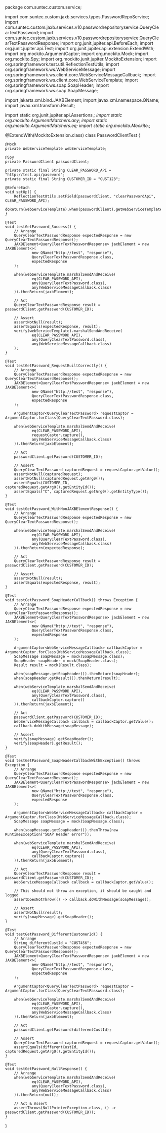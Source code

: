 package com.suntec.custom.service;

import com.suntec.custom.jaxb.services.types.PasswordRepoService;
import com.suntec.custom.jaxb.services.v10.passwordrepositoryservice.QueryClearTextPassword;
import com.suntec.custom.jaxb.services.v10.passwordrepositoryservice.QueryClearTextPasswordResponse;
import org.junit.jupiter.api.BeforeEach;
import org.junit.jupiter.api.Test;
import org.junit.jupiter.api.extension.ExtendWith;
import org.mockito.ArgumentCaptor;
import org.mockito.Mock;
import org.mockito.Spy;
import org.mockito.junit.jupiter.MockitoExtension;
import org.springframework.test.util.ReflectionTestUtils;
import org.springframework.ws.WebServiceMessage;
import org.springframework.ws.client.core.WebServiceMessageCallback;
import org.springframework.ws.client.core.WebServiceTemplate;
import org.springframework.ws.soap.SoapHeader;
import org.springframework.ws.soap.SoapMessage;

import jakarta.xml.bind.JAXBElement;
import javax.xml.namespace.QName;
import javax.xml.transform.Result;

import static org.junit.jupiter.api.Assertions.*;
import static org.mockito.ArgumentMatchers.any;
import static org.mockito.ArgumentMatchers.eq;
import static org.mockito.Mockito.*;

@ExtendWith(MockitoExtension.class)
class PasswordClientTest {

    @Mock
    private WebServiceTemplate webServiceTemplate;

    @Spy
    private PasswordClient passwordClient;

    private static final String CLEAR_PASSWORD_API = "http://test.api/password";
    private static final String CUSTOMER_ID = "CUST123";

    @BeforeEach
    void setUp() {
        ReflectionTestUtils.setField(passwordClient, "clearPasswordApi", CLEAR_PASSWORD_API);
        doReturn(webServiceTemplate).when(passwordClient).getWebServiceTemplate();
    }

    @Test
    void testGetPassword_Success() {
        // Arrange
        QueryClearTextPasswordResponse expectedResponse = new QueryClearTextPasswordResponse();
        JAXBElement<QueryClearTextPasswordResponse> jaxbElement = new JAXBElement<>(
                new QName("http://test", "response"),
                QueryClearTextPasswordResponse.class,
                expectedResponse
        );

        when(webServiceTemplate.marshalSendAndReceive(
                eq(CLEAR_PASSWORD_API),
                any(QueryClearTextPassword.class),
                any(WebServiceMessageCallback.class)
        )).thenReturn(jaxbElement);

        // Act
        QueryClearTextPasswordResponse result = passwordClient.getPassword(CUSTOMER_ID);

        // Assert
        assertNotNull(result);
        assertEquals(expectedResponse, result);
        verify(webServiceTemplate).marshalSendAndReceive(
                eq(CLEAR_PASSWORD_API),
                any(QueryClearTextPassword.class),
                any(WebServiceMessageCallback.class)
        );
    }

    @Test
    void testGetPassword_RequestBuiltCorrectly() {
        // Arrange
        QueryClearTextPasswordResponse expectedResponse = new QueryClearTextPasswordResponse();
        JAXBElement<QueryClearTextPasswordResponse> jaxbElement = new JAXBElement<>(
                new QName("http://test", "response"),
                QueryClearTextPasswordResponse.class,
                expectedResponse
        );

        ArgumentCaptor<QueryClearTextPassword> requestCaptor = ArgumentCaptor.forClass(QueryClearTextPassword.class);

        when(webServiceTemplate.marshalSendAndReceive(
                eq(CLEAR_PASSWORD_API),
                requestCaptor.capture(),
                any(WebServiceMessageCallback.class)
        )).thenReturn(jaxbElement);

        // Act
        passwordClient.getPassword(CUSTOMER_ID);

        // Assert
        QueryClearTextPassword capturedRequest = requestCaptor.getValue();
        assertNotNull(capturedRequest);
        assertNotNull(capturedRequest.getArg0());
        assertEquals(CUSTOMER_ID, capturedRequest.getArg0().getEntityId());
        assertEquals("C", capturedRequest.getArg0().getEntityType());
    }

    @Test
    void testGetPassword_WithNonJAXBElementResponse() {
        // Arrange
        QueryClearTextPasswordResponse expectedResponse = new QueryClearTextPasswordResponse();

        when(webServiceTemplate.marshalSendAndReceive(
                eq(CLEAR_PASSWORD_API),
                any(QueryClearTextPassword.class),
                any(WebServiceMessageCallback.class)
        )).thenReturn(expectedResponse);

        // Act
        QueryClearTextPasswordResponse result = passwordClient.getPassword(CUSTOMER_ID);

        // Assert
        assertNotNull(result);
        assertEquals(expectedResponse, result);
    }

    @Test
    void testGetPassword_SoapHeaderCallback() throws Exception {
        // Arrange
        QueryClearTextPasswordResponse expectedResponse = new QueryClearTextPasswordResponse();
        JAXBElement<QueryClearTextPasswordResponse> jaxbElement = new JAXBElement<>(
                new QName("http://test", "response"),
                QueryClearTextPasswordResponse.class,
                expectedResponse
        );

        ArgumentCaptor<WebServiceMessageCallback> callbackCaptor = ArgumentCaptor.forClass(WebServiceMessageCallback.class);
        SoapMessage soapMessage = mock(SoapMessage.class);
        SoapHeader soapHeader = mock(SoapHeader.class);
        Result result = mock(Result.class);

        when(soapMessage.getSoapHeader()).thenReturn(soapHeader);
        when(soapHeader.getResult()).thenReturn(result);

        when(webServiceTemplate.marshalSendAndReceive(
                eq(CLEAR_PASSWORD_API),
                any(QueryClearTextPassword.class),
                callbackCaptor.capture()
        )).thenReturn(jaxbElement);

        // Act
        passwordClient.getPassword(CUSTOMER_ID);
        WebServiceMessageCallback callback = callbackCaptor.getValue();
        callback.doWithMessage(soapMessage);

        // Assert
        verify(soapMessage).getSoapHeader();
        verify(soapHeader).getResult();
    }

    @Test
    void testGetPassword_SoapHeaderCallbackWithException() throws Exception {
        // Arrange
        QueryClearTextPasswordResponse expectedResponse = new QueryClearTextPasswordResponse();
        JAXBElement<QueryClearTextPasswordResponse> jaxbElement = new JAXBElement<>(
                new QName("http://test", "response"),
                QueryClearTextPasswordResponse.class,
                expectedResponse
        );

        ArgumentCaptor<WebServiceMessageCallback> callbackCaptor = ArgumentCaptor.forClass(WebServiceMessageCallback.class);
        SoapMessage soapMessage = mock(SoapMessage.class);

        when(soapMessage.getSoapHeader()).thenThrow(new RuntimeException("SOAP Header error"));

        when(webServiceTemplate.marshalSendAndReceive(
                eq(CLEAR_PASSWORD_API),
                any(QueryClearTextPassword.class),
                callbackCaptor.capture()
        )).thenReturn(jaxbElement);

        // Act
        QueryClearTextPasswordResponse result = passwordClient.getPassword(CUSTOMER_ID);
        WebServiceMessageCallback callback = callbackCaptor.getValue();
        
        // This should not throw an exception, it should be caught and logged
        assertDoesNotThrow(() -> callback.doWithMessage(soapMessage));

        // Assert
        assertNotNull(result);
        verify(soapMessage).getSoapHeader();
    }

    @Test
    void testGetPassword_DifferentCustomerId() {
        // Arrange
        String differentCustId = "CUST456";
        QueryClearTextPasswordResponse expectedResponse = new QueryClearTextPasswordResponse();
        JAXBElement<QueryClearTextPasswordResponse> jaxbElement = new JAXBElement<>(
                new QName("http://test", "response"),
                QueryClearTextPasswordResponse.class,
                expectedResponse
        );

        ArgumentCaptor<QueryClearTextPassword> requestCaptor = ArgumentCaptor.forClass(QueryClearTextPassword.class);

        when(webServiceTemplate.marshalSendAndReceive(
                eq(CLEAR_PASSWORD_API),
                requestCaptor.capture(),
                any(WebServiceMessageCallback.class)
        )).thenReturn(jaxbElement);

        // Act
        passwordClient.getPassword(differentCustId);

        // Assert
        QueryClearTextPassword capturedRequest = requestCaptor.getValue();
        assertEquals(differentCustId, capturedRequest.getArg0().getEntityId());
    }

    @Test
    void testGetPassword_NullResponse() {
        // Arrange
        when(webServiceTemplate.marshalSendAndReceive(
                eq(CLEAR_PASSWORD_API),
                any(QueryClearTextPassword.class),
                any(WebServiceMessageCallback.class)
        )).thenReturn(null);

        // Act & Assert
        assertThrows(NullPointerException.class, () -> passwordClient.getPassword(CUSTOMER_ID));
    }
}
